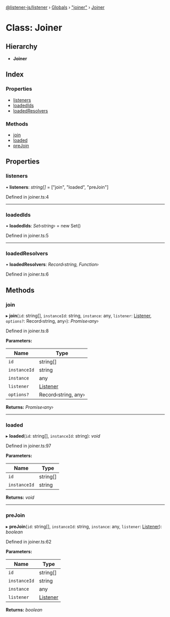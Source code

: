 [@listener-js/listener](../README.md) › [Globals](../globals.md) › ["joiner"](../modules/_joiner_.md) › [Joiner](_joiner_.joiner.md)

# Class: Joiner


## Hierarchy

* **Joiner**

## Index

### Properties

* [listeners](_joiner_.joiner.md#listeners)
* [loadedIds](_joiner_.joiner.md#loadedids)
* [loadedResolvers](_joiner_.joiner.md#loadedresolvers)

### Methods

* [join](_joiner_.joiner.md#join)
* [loaded](_joiner_.joiner.md#loaded)
* [preJoin](_joiner_.joiner.md#prejoin)

## Properties

###  listeners

• **listeners**: *string[]* =  ["join", "loaded", "preJoin"]

Defined in joiner.ts:4

___

###  loadedIds

• **loadedIds**: *Set‹string›* =  new Set()

Defined in joiner.ts:5

___

###  loadedResolvers

• **loadedResolvers**: *Record‹string, Function›*

Defined in joiner.ts:6

## Methods

###  join

▸ **join**(`id`: string[], `instanceId`: string, `instance`: any, `listener`: [Listener](_index_.listener.md), `options?`: Record‹string, any›): *Promise‹any›*

Defined in joiner.ts:8

**Parameters:**

Name | Type |
------ | ------ |
`id` | string[] |
`instanceId` | string |
`instance` | any |
`listener` | [Listener](_index_.listener.md) |
`options?` | Record‹string, any› |

**Returns:** *Promise‹any›*

___

###  loaded

▸ **loaded**(`id`: string[], `instanceId`: string): *void*

Defined in joiner.ts:97

**Parameters:**

Name | Type |
------ | ------ |
`id` | string[] |
`instanceId` | string |

**Returns:** *void*

___

###  preJoin

▸ **preJoin**(`id`: string[], `instanceId`: string, `instance`: any, `listener`: [Listener](_index_.listener.md)): *boolean*

Defined in joiner.ts:62

**Parameters:**

Name | Type |
------ | ------ |
`id` | string[] |
`instanceId` | string |
`instance` | any |
`listener` | [Listener](_index_.listener.md) |

**Returns:** *boolean*